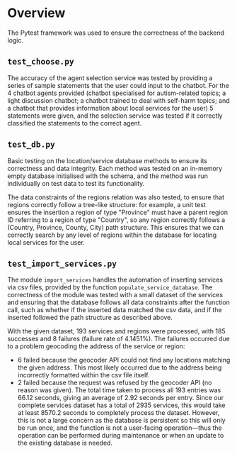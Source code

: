 # Overview
The Pytest framework was used to ensure the correctness of the backend logic.

## `test_choose.py`
The accuracy of the agent selection service was tested by providing a series of sample statements that the user could input to the chatbot. For the 4 chatbot agents provided (chatbot specialised for autism-related topics; a light discussion chatbot; a chatbot trained to deal with self-harm topics; and a chatbot that provides information about local services for the user) 5 statements were given, and the selection service was tested if it correctly classified the statements to the correct agent.

## `test_db.py`
Basic testing on the location/service database methods to ensure its correctness and data integrity. Each method was tested on an in-memory empty database initialised with the schema, and the method was run individually on  test data to test its functionality.

The data constraints of the regions relation was also tested, to ensure that regions correctly follow a tree-like structure: for example, a unit test ensures the insertion a region of type "Province" must have a parent region ID referring to a region of type "Country", so any region correctly follows a (Country, Province, County, City) path structure. This ensures that we can correctly search by any level of regions within the database for locating local services for the user.

## `test_import_services.py`
The module `import_services` handles the automation of inserting services via csv files, provided by the function `populate_service_database`. The correctness of the module was tested with a small dataset of the services and ensuring that the database follows all data constraints after the function call, such as whether if the inserted data matched the csv data, and if the inserted followed the path structure as described above. 

With the given dataset, 193 services and regions were processed, with 185 successes and 8 failures (failure rate of 4.1451%). The failures occurred due to a problem geocoding the address of the service or region:
 - 6 failed because the geocoder API could not find any locations matching the given address. This most likely occurred due to the address being incorrectly formatted within the csv file itself.
 - 2 failed because the request was refused by the geocoder API (no reason was given).
The total time taken to process all 193 entries was 66.12 seconds, giving an average of 2.92 seconds per entry. Since our complete services dataset has a total of 2935 services, this would take at least 8570.2 seconds to completely process the dataset. However, this is not a large concern as the database is persistent so this will only be run once, and the function is not a user-facing operation—thus the operation can be performed during maintenance or when an update to the existing database is needed.
